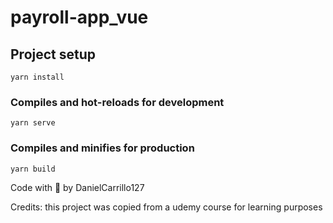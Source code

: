 # payroll-app_vue

## Project setup
```
yarn install
```

### Compiles and hot-reloads for development
```
yarn serve
```

### Compiles and minifies for production
```
yarn build
```

Code with 🤍 by DanielCarrillo127

Credits: this project was copied from a udemy course for learning purposes
